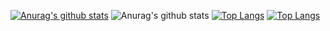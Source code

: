 [![Anurag's github stats](https://github-readme-stats.vercel.app/api?username=imjee)](https://github.com/anuraghazra/github-readme-stats)
![Anurag's github stats](https://github-readme-stats.vercel.app/api?username=imjee&hide=contribs,prs)
[![Top Langs](https://github-readme-stats.vercel.app/api/top-langs/?username=imjee)](https://github.com/anuraghazra/github-readme-stats)
[![Top Langs](https://github-readme-stats.vercel.app/api/top-langs/?username=anuraghazra&exclude_repo=github-readme-stats,anuraghazra.github.io)](https://github.com/anuraghazra/github-readme-stats)
